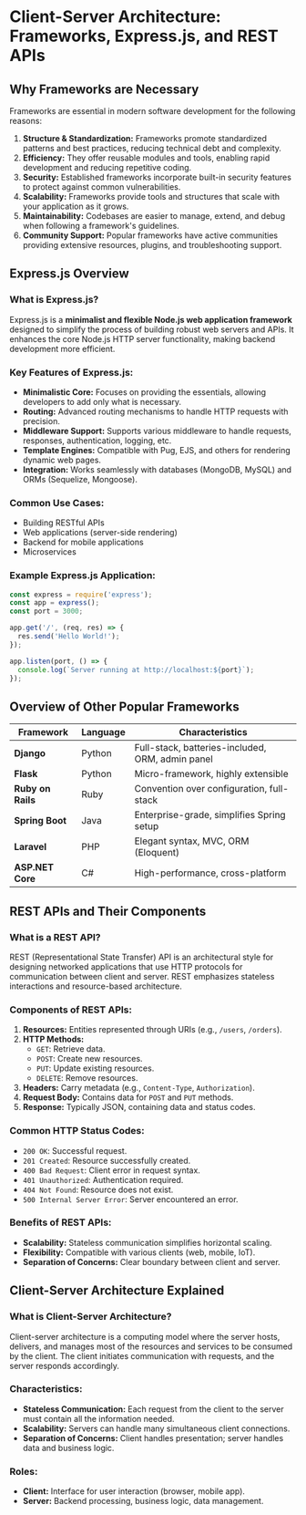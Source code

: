 # Client-Server Architecture: Frameworks, Express.js, and REST APIs

## Why Frameworks are Necessary

Frameworks are essential in modern software development for the following reasons:

1. **Structure & Standardization:** Frameworks promote standardized patterns and best practices, reducing technical debt and complexity.
2. **Efficiency:** They offer reusable modules and tools, enabling rapid development and reducing repetitive coding.
3. **Security:** Established frameworks incorporate built-in security features to protect against common vulnerabilities.
4. **Scalability:** Frameworks provide tools and structures that scale with your application as it grows.
5. **Maintainability:** Codebases are easier to manage, extend, and debug when following a framework's guidelines.
6. **Community Support:** Popular frameworks have active communities providing extensive resources, plugins, and troubleshooting support.

## Express.js Overview

### What is Express.js?
Express.js is a **minimalist and flexible Node.js web application framework** designed to simplify the process of building robust web servers and APIs. It enhances the core Node.js HTTP server functionality, making backend development more efficient.

### Key Features of Express.js:
- **Minimalistic Core:** Focuses on providing the essentials, allowing developers to add only what is necessary.
- **Routing:** Advanced routing mechanisms to handle HTTP requests with precision.
- **Middleware Support:** Supports various middleware to handle requests, responses, authentication, logging, etc.
- **Template Engines:** Compatible with Pug, EJS, and others for rendering dynamic web pages.
- **Integration:** Works seamlessly with databases (MongoDB, MySQL) and ORMs (Sequelize, Mongoose).

### Common Use Cases:
- Building RESTful APIs
- Web applications (server-side rendering)
- Backend for mobile applications
- Microservices

### Example Express.js Application:
```javascript
const express = require('express');
const app = express();
const port = 3000;

app.get('/', (req, res) => {
  res.send('Hello World!');
});

app.listen(port, () => {
  console.log(`Server running at http://localhost:${port}`);
});
```

## Overview of Other Popular Frameworks

| Framework      | Language | Characteristics                      |
|----------------|----------|--------------------------------------|
| **Django**     | Python   | Full-stack, batteries-included, ORM, admin panel |
| **Flask**      | Python   | Micro-framework, highly extensible    |
| **Ruby on Rails** | Ruby     | Convention over configuration, full-stack |
| **Spring Boot** | Java     | Enterprise-grade, simplifies Spring setup |
| **Laravel**     | PHP      | Elegant syntax, MVC, ORM (Eloquent)   |
| **ASP.NET Core**| C#       | High-performance, cross-platform      |

## REST APIs and Their Components

### What is a REST API?
REST (Representational State Transfer) API is an architectural style for designing networked applications that use HTTP protocols for communication between client and server. REST emphasizes stateless interactions and resource-based architecture.

### Components of REST APIs:

1. **Resources:** Entities represented through URIs (e.g., `/users`, `/orders`).
2. **HTTP Methods:**
   - `GET`: Retrieve data.
   - `POST`: Create new resources.
   - `PUT`: Update existing resources.
   - `DELETE`: Remove resources.
3. **Headers:** Carry metadata (e.g., `Content-Type`, `Authorization`).
4. **Request Body:** Contains data for `POST` and `PUT` methods.
5. **Response:** Typically JSON, containing data and status codes.

### Common HTTP Status Codes:
- `200 OK`: Successful request.
- `201 Created`: Resource successfully created.
- `400 Bad Request`: Client error in request syntax.
- `401 Unauthorized`: Authentication required.
- `404 Not Found`: Resource does not exist.
- `500 Internal Server Error`: Server encountered an error.

### Benefits of REST APIs:
- **Scalability:** Stateless communication simplifies horizontal scaling.
- **Flexibility:** Compatible with various clients (web, mobile, IoT).
- **Separation of Concerns:** Clear boundary between client and server.

## Client-Server Architecture Explained

### What is Client-Server Architecture?
Client-server architecture is a computing model where the server hosts, delivers, and manages most of the resources and services to be consumed by the client. The client initiates communication with requests, and the server responds accordingly.

### Characteristics:
- **Stateless Communication:** Each request from the client to the server must contain all the information needed.
- **Scalability:** Servers can handle many simultaneous client connections.
- **Separation of Concerns:** Client handles presentation; server handles data and business logic.

### Roles:
- **Client:** Interface for user interaction (browser, mobile app).
- **Server:** Backend processing, business logic, data management.

